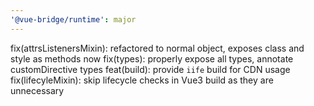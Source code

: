 ```yaml
---
'@vue-bridge/runtime': major
---
```


fix(attrsListenersMixin): refactored to normal object, exposes class and style as methods now
fix(types): properly expose all types, annotate customDirective types
feat(build): provide `iife` build for CDN usage
fix(lifecyleMixin): skip lifecycle checks in Vue3 build as they are unnecessary